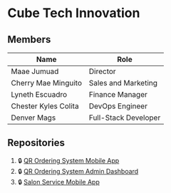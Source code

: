 # Cube Tech Innovation

## Members

| Name                 | Role                 |
| -------------------- | -------------------- |
| Maae Jumuad          | Director             |
| Cherry Mae Minguito  | Sales and Marketing  |
| Lyneth Escuadro      | Finance Manager      |
| Chester Kyles Colita | DevOps Engineer      |
| Denver Mags          | Full-Stack Developer |

## Repositories

1. :lock: [QR Ordering System Mobile App](https://github.com/cubetech-devs/qr-ordering-mobile-app)
2. :lock: [QR Ordering System Admin Dashboard](https://github.com/cubetech-devs/qr-ordering-admin-dashboard)
3. :lock: [Salon Service Mobile App](https://github.com/cubetech-devs/salon-service-mobile-app)
